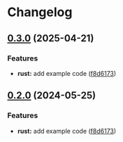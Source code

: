 # Changelog

## [0.3.0](https://github.com/Belartale/release-please-monorepo-example/compare/hello_rust@v0.2.0...hello_rust@v0.3.0) (2025-04-21)


### Features

* **rust:** add example code ([f8d6173](https://github.com/Belartale/release-please-monorepo-example/commit/f8d61736e63e4c1baf1d881c50556fa0ba6829d0))

## [0.2.0](https://github.com/amarjanica/release-please-monorepo-example/compare/hello_rust-v0.1.0...hello_rust@v0.2.0) (2024-05-25)


### Features

* **rust:** add example code ([f8d6173](https://github.com/amarjanica/release-please-monorepo-example/commit/f8d61736e63e4c1baf1d881c50556fa0ba6829d0))
